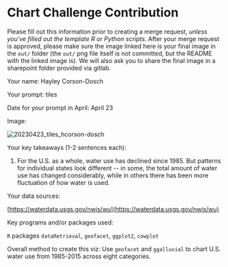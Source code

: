 # Chart Challenge Contribution

Please fill out this information prior to creating a merge request, *unless you've filled out the template R or Python scripts*. After your merge request is approved, please make sure the image linked here is your final image in the `out/` folder (the `out/` png file itself is not committed, but the README with the linked image is). We will also ask you to share the final image in a sharepoint folder provided via gitlab.

Your name: Hayley Corson-Dosch

Your prompt: tiles

Date for your prompt in April: April 23

Image:

![20230423_tiles_hcorson-dosch](https://github.com/DOI-USGS/vizlab-chart-challenge-23/assets/54007288/8a0d2dd1-b2e0-41c4-ba42-a7185a2fba8b)

Your key takeaways (1-2 sentences each):

1. For the U.S. as a whole, water use has declined since 1985. But patterns for individual states look different -- in some, the total amount of water use has changed considerably, while in others there has been more fluctuation of how water is used.

Your data sources:

[https://waterdata.usgs.gov/nwis/wu](https://waterdata.usgs.gov/nwis/wu)

Key programs and/or packages used:

`R` packages `dataRetrieval`, `geofacet`, `ggplot2`, `cowplot`

Overall method to create this viz: Use `geofacet` and `ggalluvial` to chart U.S. water use from 1985-2015 across eight categories.
